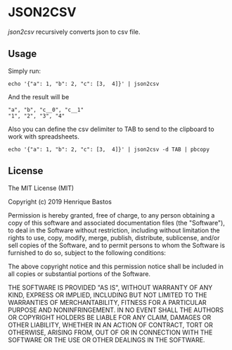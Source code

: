 JSON2CSV
========

*json2csv* recursively converts json to csv file.

Usage
-----

Simply run:

```
echo '{"a": 1, "b": 2, "c": [3,  4]}' | json2csv
```

And the result will be
```
"a", "b", "c__0", "c__1"
"1", "2", "3", "4"
```

Also you can define the csv delimiter to TAB to send to the clipboard to work with spreadsheets.

```
echo '{"a": 1, "b": 2, "c": [3,  4]}' | json2csv -d TAB | pbcopy
```


License
-------

The MIT License (MIT)

Copyright (c) 2019 Henrique Bastos <henrique at bastos dot net>

Permission is hereby granted, free of charge, to any person obtaining a copy
of this software and associated documentation files (the "Software"), to deal
in the Software without restriction, including without limitation the rights
to use, copy, modify, merge, publish, distribute, sublicense, and/or sell
copies of the Software, and to permit persons to whom the Software is
furnished to do so, subject to the following conditions:

The above copyright notice and this permission notice shall be included in
all copies or substantial portions of the Software.

THE SOFTWARE IS PROVIDED "AS IS", WITHOUT WARRANTY OF ANY KIND, EXPRESS OR
IMPLIED, INCLUDING BUT NOT LIMITED TO THE WARRANTIES OF MERCHANTABILITY,
FITNESS FOR A PARTICULAR PURPOSE AND NONINFRINGEMENT. IN NO EVENT SHALL THE
AUTHORS OR COPYRIGHT HOLDERS BE LIABLE FOR ANY CLAIM, DAMAGES OR OTHER
LIABILITY, WHETHER IN AN ACTION OF CONTRACT, TORT OR OTHERWISE, ARISING FROM,
OUT OF OR IN CONNECTION WITH THE SOFTWARE OR THE USE OR OTHER DEALINGS IN
THE SOFTWARE.
